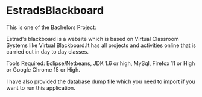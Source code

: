 EstradsBlackboard
=================
This is one of the Bachelors Project:

Estrad's blackboard is a website which is based on Virtual Classroom Systems like Virtual Blackboard.It has all projects
and activities online that is carried out in day to day classes.

Tools Required: Eclipse/Netbeans, JDK 1.6 or high, MySql, Firefox 11 or High or Google Chrome 15 or High.

I have also provided the database dump file which you need to import if you want to run this application.
